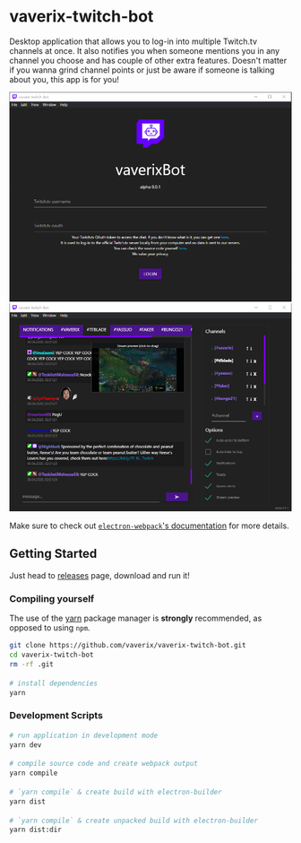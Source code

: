 
# vaverix-twitch-bot

Desktop application that allows you to log-in into multiple Twitch.tv channels at once. It also notifies you when someone mentions you in any channel you choose and has couple of other extra features.
Doesn't matter if you wanna grind channel points or just be aware if someone is talking about you, this app is for you!

![Screenshot](screen1.png)
![Screenshot](screen2.png)

Make sure to check out [`electron-webpack`'s documentation](https://webpack.electron.build/) for more details.

## Getting Started

Just head to [releases](https://github.com/vaverix/vaverix-twitch-bot/releases) page, download and run it!

### Compiling yourself

The use of the [yarn](https://yarnpkg.com/) package manager is **strongly** recommended, as opposed to using `npm`.

```bash
git clone https://github.com/vaverix/vaverix-twitch-bot.git
cd vaverix-twitch-bot
rm -rf .git

# install dependencies
yarn
```

### Development Scripts

```bash
# run application in development mode
yarn dev

# compile source code and create webpack output
yarn compile

# `yarn compile` & create build with electron-builder
yarn dist

# `yarn compile` & create unpacked build with electron-builder
yarn dist:dir
```
